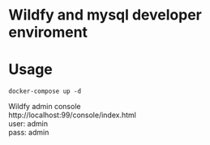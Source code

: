 # Wildfy and mysql developer enviroment

# Usage

```
docker-compose up -d
```
Wildfy admin console<br/>
http://localhost:99/console/index.html<br/>
user: admin<br/>
pass: admin<br/>
